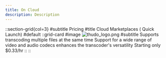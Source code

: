 ```yaml
---
title: On Cloud
description: Description
---
```


::section-grid{col=3}
#subtitle
Pricing
#title
Cloud Marketplaces ( Quick Launch)
#default
::grid-card
#image
![thudo_logo.png](/thudo_logo.png)
#subtitle
Supports transcoding multiple files at the same time
Support for a wide range of video and audio codecs enhances the transcoder's versatility
Starting only $0.33/hr
::
::
